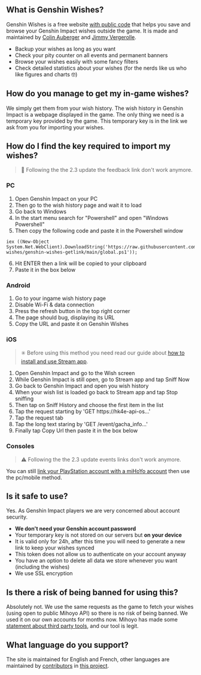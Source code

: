 ## What is Genshin Wishes?
Genshin Wishes is a free website [with public code](https://github.com/genshin-wishes) that helps you save and browse your Genshin Impact wishes outside the game. It is made and maintained by [Colin Auberger](https://www.linkedin.com/in/colin-auberger/) and [Jimmy Vergerolle](https://vergerolle.fr).

- Backup your wishes as long as you want
- Check your pity counter on all events and permanent banners
- Browse your wishes easily with some fancy filters
- Check detailed statistics about your wishes (for the nerds like us who like figures and charts 🤓)

## How do you manage to get my in-game wishes?
We simply get them from your wish history. The wish history in Genshin Impact is a webpage displayed in the game. The only thing we need is a temporary key provided by the game. This temporary key is in the link we ask from you for importing your wishes.

## How do I find the key required to import my wishes?

> 📢 Following the the 2.3 update the feedback link don't work anymore. 

### PC
1. Open Genshin Impact on your PC
2. Then go to the wish history page and wait it to load
3. Go back to Windows
4. In the start menu search for "Powershell" and open "Windows Powershell"
5. Then copy the following code and paste it in the Powershell window
```
iex ((New-Object System.Net.WebClient).DownloadString('https://raw.githubusercontent.com/genshin-wishes/genshin-wishes-getlink/main/global.ps1'));
```
6. Hit ENTER then a link will be copied to your clipboard
7. Paste it in the box below

### Android
1) Go to your ingame wish history page
2) Disable Wi-Fi & data connection
3) Press the refresh button in the top right corner
4) The page should bug, displaying its URL
5) Copy the URL and paste it on Genshin Wishes

### iOS
> ✳️ Before using this method you need read our guide about [how to install and use Stream app](https://drive.google.com/file/d/14Q_6v60qLPunrpmA9Bf1KlvsKhaRyPzz/view?usp=sharing).

1. Open Genshin Impact and go to the Wish screen
2. While Genshin Impact is still open, go to Stream app and tap Sniff Now
3. Go back to Genshin Impact and open you wish history
4. When your wish list is loaded go back to Stream app and tap Stop sniffing
5. Then tap on Sniff History and choose the first item in the list
6. Tap the request starting by 'GET https://hk4e-api-os...'
7. Tap the request tab
8. Tap the long text staring by 'GET /event/gacha_info...'
9. Finally tap Copy Url then paste it in the box below

### Consoles
> ⚠️ Following the the 2.3 update events links don't work anymore.

You can still [link your PlayStation account with a miHoYo account](https://www.hoyolab.com/article/533197) then use the pc/mobile method.

## Is it safe to use?
Yes. As Genshin Impact players we are very concerned about account security.
- **We don't need your Genshin account password**
- Your temporary key is not stored on our servers but **on your device**
- It is valid only for 24h, after this time you will need to generate a new link to keep your wishes synced
- This token does not allow us to authenticate on your account anyway
- You have an option to delete all data we store whenever you want (including the wishes)
- We use SSL encryption

## Is there a risk of being banned for using this?
Absolutely not. We use the same requests as the game to fetch your wishes (using open to public Mihoyo API) so there is no risk of being banned. We used it on our own accounts for months now. Mihoyo has made some [statement about third party tools](https://genshin.mihoyo.com/en/news/detail/5763), and our tool is legit.

## What language do you support?
The site is maintained for English and French, other languages are maintained by [contributors](https://github.com/genshin-wishes/genshin-wishes-i18n/blob/main/CONTRIBUTORS.md) in [this project](https://github.com/genshin-wishes/genshin-wishes-i18n).